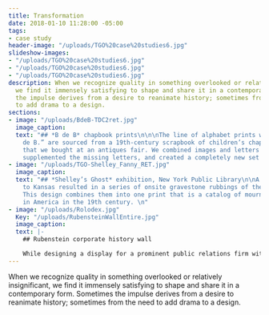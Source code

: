 ```yaml
---
title: Transformation
date: 2018-01-10 11:28:00 -05:00
tags:
- case study
header-image: "/uploads/TGO%20case%20studies6.jpg"
slideshow-images:
- "/uploads/TGO%20case%20studies6.jpg"
- "/uploads/TGO%20case%20studies6.jpg"
- "/uploads/TGO%20case%20studies6.jpg"
description: When we recognize quality in something overlooked or relatively insignificant,
  we find it immensely satisfying to shape and share it in a contemporary form. Sometimes
  the impulse derives from a desire to reanimate history; sometimes from the need
  to add drama to a design.
sections:
- image: "/uploads/BdeB-TDC2ret.jpg"
  image_caption: 
  text: "## *B de B* chapbook prints\n\n\nThe line of alphabet prints we call “B.
    de B.” are sourced from a 19th-century scrapbook of children’s chapbook pages
    that we bought at an antiques fair. We combined images and letters from the album,
    supplemented the missing letters, and created a completely new set of prints. "
- image: "/uploads/TGO-Shelley_Fanny_RET.jpg"
  image_caption: 
  text: "## *Shelley’s Ghost* exhibition, New York Public Library\n\nA research trip
    to Kansas resulted in a series of onsite gravestone rubbings of the word “DIED.”
    This design combines them into one print that is a catalog of mourning lettering
    in America in the 19th century. \n"
- image: "/uploads/Rolodex.jpg"
  Key: "/uploads/RubensteinWallEntire.jpg"
  image_caption: 
  text: |-
    ## Rubenstein corporate history wall

    While designing a display for a prominent public relations firm with a long history, we sifted through scores of vintage company photos and artifacts. One thing stood out: a collection of founder’s vintage A–Z Rolodexes. We had them photographed and featured prominently on the final wall. History, connections, and influence compressed into one shot.
---
```


When we recognize quality in something overlooked or relatively insignificant, we find it immensely satisfying to shape and share it in a contemporary form. Sometimes the impulse derives from a desire to reanimate history; sometimes from the need to add drama to a design.
